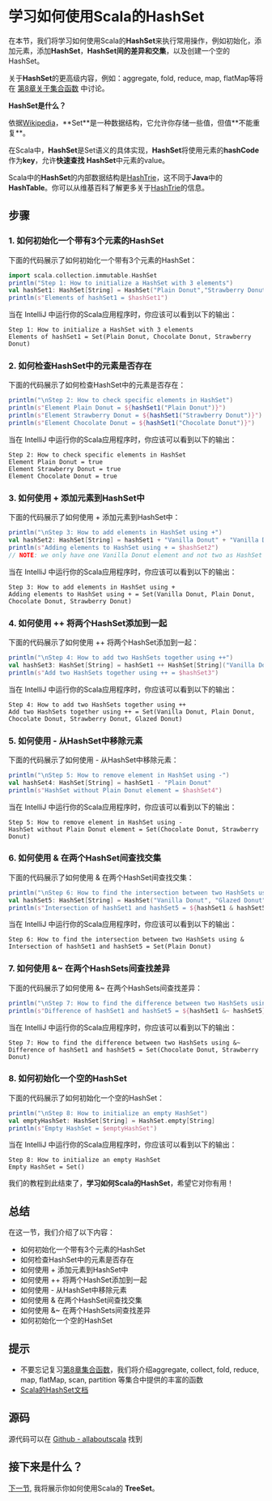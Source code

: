 # 学习如何使用Scala的HashSet

在本节，我们将学习如何使用Scala的**HashSet**来执行常用操作，例如初始化，添加元素，添加**HashSet**，**HashSet间的差异和交集**，以及创建一个空的HashSet。
 
关于**HashSet**的更高级内容，例如：aggregate, fold, reduce, map, flatMap等将在 [第8章关于集合函数](tutorial/8_1.md) 中讨论。

**HashSet是什么？**

依据[Wikipedia](https://en.wikipedia.org/wiki/Set_(abstract_data_type))，**Set**是一种数据结构，它允许你存储一些值，但值**不能重复**。

在Scala中，**HashSet**是Set语义的具体实现，**HashSet**将使用元素的**hashCode**作为**key**，允许**快速查找** **HashSet**中元素的value。

Scala中的**HashSet**的内部数据结构是[HashTrie](http://docs.scala-lang.org/overviews/collections/concrete-immutable-collection-classes.html#hash_tries)，这不同于**Java**中的**HashTable**。你可以从维基百科了解更多关于[HashTrie](https://en.wikipedia.org/wiki/Hash_array_mapped_trie)的信息。

## 步骤

### 1. 如何初始化一个带有3个元素的HashSet

下面的代码展示了如何初始化一个带有3个元素的HashSet：

```scala
import scala.collection.immutable.HashSet
println("Step 1: How to initialize a HashSet with 3 elements")
val hashSet1: HashSet[String] = HashSet("Plain Donut","Strawberry Donut","Chocolate Donut")
println(s"Elements of hashSet1 = $hashSet1")

```

当在 IntelliJ 中运行你的Scala应用程序时，你应该可以看到以下的输出：

```
Step 1: How to initialize a HashSet with 3 elements
Elements of hashSet1 = Set(Plain Donut, Chocolate Donut, Strawberry Donut)

```


### 2. 如何检查HashSet中的元素是否存在

下面的代码展示了如何检查HashSet中的元素是否存在：

```scala
println("\nStep 2: How to check specific elements in HashSet")
println(s"Element Plain Donut = ${hashSet1("Plain Donut")}")
println(s"Element Strawberry Donut = ${hashSet1("Strawberry Donut")}")
println(s"Element Chocolate Donut = ${hashSet1("Chocolate Donut")}")

```

当在 IntelliJ 中运行你的Scala应用程序时，你应该可以看到以下的输出：

```
Step 2: How to check specific elements in HashSet
Element Plain Donut = true
Element Strawberry Donut = true
Element Chocolate Donut = true

```

### 3. 如何使用 + 添加元素到HashSet中

下面的代码展示了如何使用 + 添加元素到HashSet中：

```scala
println("\nStep 3: How to add elements in HashSet using +")
val hashSet2: HashSet[String] = hashSet1 + "Vanilla Donut" + "Vanilla Donut"
println(s"Adding elements to HashSet using + = $hashSet2")
// NOTE: we only have one Vanilla Donut element and not two as HashSet is distinct

```

当在 IntelliJ 中运行你的Scala应用程序时，你应该可以看到以下的输出：

```
Step 3: How to add elements in HashSet using +
Adding elements to HashSet using + = Set(Vanilla Donut, Plain Donut, Chocolate Donut, Strawberry Donut)

```

### 4. 如何使用 ++ 将两个HashSet添加到一起

下面的代码展示了如何使用 ++ 将两个HashSet添加到一起：

```scala
println("\nStep 4: How to add two HashSets together using ++")
val hashSet3: HashSet[String] = hashSet1 ++ HashSet[String]("Vanilla Donut", "Glazed Donut")
println(s"Add two HashSets together using ++ = $hashSet3")

```

当在 IntelliJ 中运行你的Scala应用程序时，你应该可以看到以下的输出：

```
Step 4: How to add two HashSets together using ++
Add two HashSets together using ++ = Set(Vanilla Donut, Plain Donut, Chocolate Donut, Strawberry Donut, Glazed Donut)

```


### 5. 如何使用 - 从HashSet中移除元素

下面的代码展示了如何使用 - 从HashSet中移除元素：

```scala
println("\nStep 5: How to remove element in HashSet using -")
val hashSet4: HashSet[String] = hashSet1 - "Plain Donut"
println(s"HashSet without Plain Donut element = $hashSet4")

```

当在 IntelliJ 中运行你的Scala应用程序时，你应该可以看到以下的输出：

```
Step 5: How to remove element in HashSet using -
HashSet without Plain Donut element = Set(Chocolate Donut, Strawberry Donut)

```

### 6. 如何使用 & 在两个HashSet间查找交集

下面的代码展示了如何使用 & 在两个HashSet间查找交集：

```scala
println("\nStep 6: How to find the intersection between two HashSets using &")
val hashSet5: HashSet[String] = HashSet("Vanilla Donut", "Glazed Donut", "Plain Donut")
println(s"Intersection of hashSet1 and hashSet5 = ${hashSet1 & hashSet5}")

```

当在 IntelliJ 中运行你的Scala应用程序时，你应该可以看到以下的输出：

```
Step 6: How to find the intersection between two HashSets using &
Intersection of hashSet1 and hashSet5 = Set(Plain Donut)

```


### 7. 如何使用 &~ 在两个HashSets间查找差异

下面的代码展示了如何使用 &~ 在两个HashSets间查找差异：


```scala
println("\nStep 7: How to find the difference between two HashSets using &~")
println(s"Difference of hashSet1 and hashSet5 = ${hashSet1 &~ hashSet5}")

```

当在 IntelliJ 中运行你的Scala应用程序时，你应该可以看到以下的输出：

```
Step 7: How to find the difference between two HashSets using &~
Difference of hashSet1 and hashSet5 = Set(Chocolate Donut, Strawberry Donut)

```

### 8. 如何初始化一个空的HashSet

下面的代码展示了如何初始化一个空的HashSet：

```scala
println("\nStep 8: How to initialize an empty HashSet")
val emptyHashSet: HashSet[String] = HashSet.empty[String]
println(s"Empty HashSet = $emptyHashSet")

```

当在 IntelliJ 中运行你的Scala应用程序时，你应该可以看到以下的输出：

```
Step 8: How to initialize an empty HashSet
Empty HashSet = Set()

```

我们的教程到此结束了，**学习如何Scala的HashSet**，希望它对你有用！


## 总结

在这一节，我们介绍了以下内容：

- 如何初始化一个带有3个元素的HashSet
- 如何检查HashSet中的元素是否存在
- 如何使用 + 添加元素到HashSet中
- 如何使用 ++ 将两个HashSet添加到一起
- 如何使用 - 从HashSet中移除元素
- 如何使用 & 在两个HashSet间查找交集
- 如何使用 &~ 在两个HashSets间查找差异
- 如何初始化一个空的HashSet

## 提示

- 不要忘记复习[第8章集合函数](tutorial/8_1.md)，我们将介绍aggregate, collect, fold, reduce, map, flatMap, scan, partition 等集合中提供的丰富的函数
- [Scala的HashSet文档](http://www.scala-lang.org/api/current/#scala.collection.immutable.HashSet)

## 源码

源代码可以在 [Github - allaboutscala](https://github.com/nadimbahadoor/allaboutscala) 找到
 
## 接下来是什么？

[下一节](6_12.md), 我将展示你如何使用Scala的 **TreeSet**。

